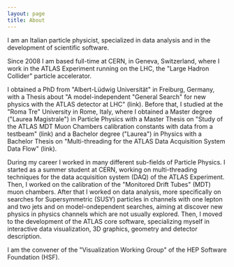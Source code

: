 ```yaml
---
layout: page
title: About
---
```



I am an Italian particle physicist, specialized in data analysis and in the development of scientific software.

Since 2008 I am based full-time at CERN, in Geneva, Switzerland, where I work in the ATLAS Experiment running on the LHC, the "Large Hadron Collider" particle accelerator.

I obtained a PhD from "Albert-Lüdwig Universität" in Freiburg, Germany, with a Thesis about "A model-independent "General Search" for new physics with the ATLAS detector at LHC" (<a ref="https://cds.cern.ch/record/1757501">link</a>). Before that, I studied at the "Roma Tre" University in Rome, Italy, where I obtained a Master degree  ("Laurea Magistrale") in Particle Physics with a Master Thesis on "Study of the ATLAS MDT Muon Chambers calibration constants with data from a testbeam" (<a ref="#">link</a>) and a Bachelor degree ("Laurea") in Physics with a Bachelor Thesis on "Multi-threading for the ATLAS Data Acquisition System Data Flow" (<a ref="#">link</a>).

During my career I worked in many different sub-fields of Particle Physics. I started as a summer student at CERN, working on multi-threading techniques for the data acquisition system (DAQ) of the ATLAS Experiment. Then, I worked on the calibration of the "Monitored Drift Tubes" (MDT) muon chambers. After that I worked on data analysis, more specifically on searches for Supersymmetric (SUSY) particles in channels with one lepton and two jets and on model-ondependent searches, aiming at discover new physics in physics channels which are not usually explored. Then, I moved to the development of the ATLAS core software, specializing myself in interactive data visualization, 3D graphics, geometry and detector description.

I am the convener of the "Visualization Working Group" of the HEP Software Foundation (HSF). 
